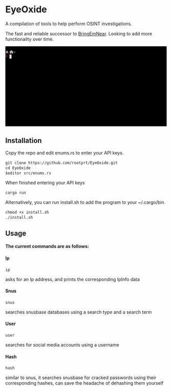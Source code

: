 # EyeOxide
A compilation of tools to help perform OSINT investigations.

The fast and reliable successor to [BringEmNear](https://github.com/rootprt/BringEmNear). Looking to add more functionality over time.

![EyeOxide](eyox.gif)

## Installation
Copy the repo and edit enums.rs to enter your API keys.
```
git clone https://github.com/rootprt/EyeOxide.git
cd EyeOxide
$editor src/enums.rs
```
When finished entering your API keys
```
cargo run
```
Alternatively, you can run install.sh to add the program to your ~/.cargo/bin.
```
chmod +x install.sh
./install.sh
```

## Usage
#### The current commands are as follows:

#### Ip
```
ip 
```
asks for an Ip address, and prints the corresponding IpInfo data

#### Snus
```
snus
```
searches snusbase databases using a search type and a search term

#### User
```
user
```
searches for social media accounts using a username

#### Hash
```
hash 
```
similar to snus, it searches snusbase for cracked passwords using their corresponding hashes, can save the headache of dehashing them yourself
